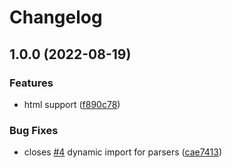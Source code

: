 # Changelog

## 1.0.0 (2022-08-19)


### Features

* html support ([f890c78](https://github.com/emkay/syntax-highlight/commit/f890c78c5f651c2753371f4f20261665baa47e5a))


### Bug Fixes

* closes [#4](https://github.com/emkay/syntax-highlight/issues/4) dynamic import for parsers ([cae7413](https://github.com/emkay/syntax-highlight/commit/cae741314a77d7b5d9d9c7367905fe522100a33f))
